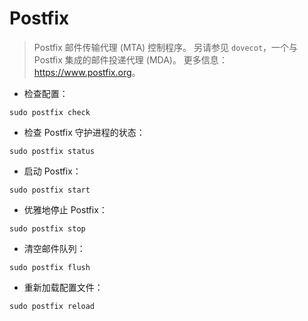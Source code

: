 # Postfix

> Postfix 邮件传输代理 (MTA) 控制程序。
> 另请参见 `dovecot`，一个与 Postfix 集成的邮件投递代理 (MDA)。
> 更多信息：<https://www.postfix.org>。

- 检查配置：

`sudo postfix check`

- 检查 Postfix 守护进程的状态：

`sudo postfix status`

- 启动 Postfix：

`sudo postfix start`

- 优雅地停止 Postfix：

`sudo postfix stop`

- 清空邮件队列：

`sudo postfix flush`

- 重新加载配置文件：

`sudo postfix reload`